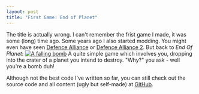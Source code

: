 ```yaml
---
layout: post
title: "First Game: End of Planet"
---
```

The title is actually wrong. I can't remember the frist game I made, it was
some (long) time ago. Some years ago I also started modding. You might even have seen [Defence Alliance](http://www.moddb.com/mods/defence-alliance) or [Defence Alliance 2](http://store.steampowered.com/app/35420/).
But back to *End Of Planet*:
[![A falling bomb](http://www.ludumdare.com/compo/wp-content/compo2/393934/43153-shot0.png "This is you - falling")](http://www.ludumdare.com/compo/minild-54/?action=preview&uid=43153)
A quite simple game which involves you, dropping into the crater of a planet you intend to destroy. "Why?" you ask - well you're a bomb duh!

Although not the best code I've written so far, you can still check out the source code and all content (ugly but self-made) at [GitHub](https://github.com/Bytekeeper/MLD54/).
